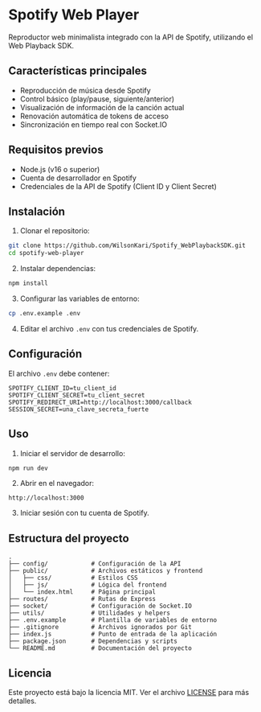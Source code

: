 # Spotify Web Player

Reproductor web minimalista integrado con la API de Spotify, utilizando el Web Playback SDK.

## Características principales

- Reproducción de música desde Spotify
- Control básico (play/pause, siguiente/anterior)
- Visualización de información de la canción actual
- Renovación automática de tokens de acceso
- Sincronización en tiempo real con Socket.IO

## Requisitos previos

- Node.js (v16 o superior)
- Cuenta de desarrollador en Spotify
- Credenciales de la API de Spotify (Client ID y Client Secret)

## Instalación

1. Clonar el repositorio:
```bash
git clone https://github.com/WilsonKari/Spotify_WebPlaybackSDK.git
cd spotify-web-player
```

2. Instalar dependencias:
```bash
npm install
```

3. Configurar las variables de entorno:
```bash
cp .env.example .env
```

4. Editar el archivo `.env` con tus credenciales de Spotify.

## Configuración

El archivo `.env` debe contener:

```env
SPOTIFY_CLIENT_ID=tu_client_id
SPOTIFY_CLIENT_SECRET=tu_client_secret
SPOTIFY_REDIRECT_URI=http://localhost:3000/callback
SESSION_SECRET=una_clave_secreta_fuerte
```

## Uso

1. Iniciar el servidor de desarrollo:
```bash
npm run dev
```

2. Abrir en el navegador:
```
http://localhost:3000
```

3. Iniciar sesión con tu cuenta de Spotify.

## Estructura del proyecto

```
.
├── config/            # Configuración de la API
├── public/            # Archivos estáticos y frontend
│   ├── css/           # Estilos CSS
│   ├── js/            # Lógica del frontend
│   └── index.html     # Página principal
├── routes/            # Rutas de Express
├── socket/            # Configuración de Socket.IO
├── utils/             # Utilidades y helpers
├── .env.example       # Plantilla de variables de entorno
├── .gitignore         # Archivos ignorados por Git
├── index.js           # Punto de entrada de la aplicación
├── package.json       # Dependencias y scripts
└── README.md          # Documentación del proyecto
```

## Licencia

Este proyecto está bajo la licencia MIT. Ver el archivo [LICENSE](LICENSE) para más detalles.
